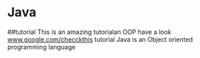 # Java
##tutorial 
This is an amazing tutorialan OOP have a look
www.google.com/checckthis tutorial
Java is an Object oriented programming language
